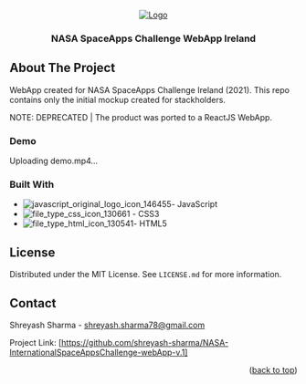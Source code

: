 <!-- PROJECT LOGO -->
<br />
<div align="center">
<a href="[https://github.com/othneildrew/Best-README-Templat](https://github.com/shreyashs/
NASA-InternationalSpaceAppsChallenge-webApp-v.1)e">
    <img src="https://user-images.githubusercontent.com/14334982/194762449-a08e3412-db98-4b58-a1f0-acb0cd819965.jpg" alt="Logo">
  </a>
  </a>

<h3 align="center">NASA SpaceApps Challenge WebApp Ireland</h3>
</div>
<p align="center">

</p>

<!-- ABOUT THE PROJECT -->
## About The Project


WebApp created for NASA SpaceApps Challenge Ireland (2021).  This repo contains only the initial mockup created for stackholders.

NOTE: DEPRECATED | The product was ported to a ReactJS WebApp.

### Demo

Uploading demo.mp4…


### Built With

* ![javascript_original_logo_icon_146455](https://user-images.githubusercontent.com/14334982/194761637-93f71a8f-4821-40fa-bcd8-f23bfb725930.png)- JavaScript
* ![file_type_css_icon_130661](https://user-images.githubusercontent.com/14334982/194761701-e4fa2f01-a337-402c-a09d-4bdbccc9e569.png) - CSS3
* ![file_type_html_icon_130541](https://user-images.githubusercontent.com/14334982/194761766-54ebb7da-e9e1-4e2e-ab30-1dcb51827eca.png)- HTML5


<!-- LICENSE -->
## License

Distributed under the MIT License. See `LICENSE.md` for more information.



<!-- CONTACT -->
## Contact

Shreyash Sharma  - shreyash.sharma78@gmail.com

Project Link: [https://github.com/shreyash-sharma/NASA-InternationalSpaceAppsChallenge-webApp-v.1]

<p align="right">(<a href="#readme-top">back to top</a>)</p>



